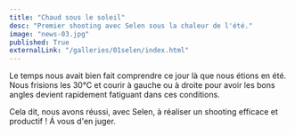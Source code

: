 ```yaml
---
title: "Chaud sous le soleil"
desc: "Premier shooting avec Selen sous la chaleur de l'été."
image: "news-03.jpg"
published: True
externalLink: "/galleries/01selen/index.html"
---
```

Le temps nous avait bien fait comprendre ce jour là que nous étions en été. Nous frisions les 30°C et courir à gauche ou à droite pour avoir les 
bons angles devient rapidement fatiguant dans ces conditions.

Cela dit, nous avons réussi, avec Selen, à réaliser un shooting efficace et productif ! Á vous d'en juger.